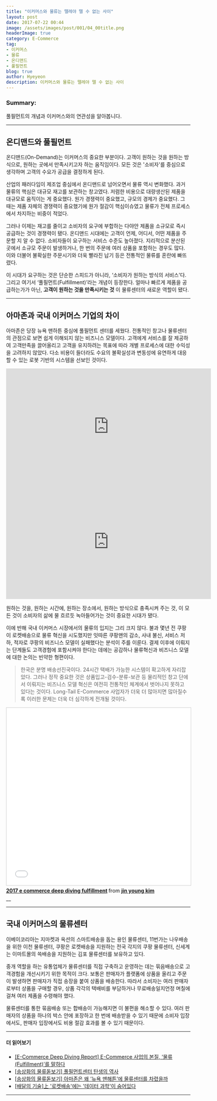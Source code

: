 ```yaml
---
title: "이커머스와 물류는 뗄레야 뗄 수 없는 사이"
layout: post
date: 2017-07-22 00:44
image: /assets/images/post/001/04_00title.png
headerImage: true
category: E-Commerce
tag:
- 이커머스
- 물류
- 온디맨드
- 풀필먼트
blog: true
author: Hyeyeon
description: 이커머스와 물류는 뗄레야 뗄 수 없는 사이
---
```


### Summary:

풀필먼트의 개념과 이커머스와의 연관성을 알아봅니다.

---

## 온디맨드와 풀필먼트

온디맨드(On-Demand)는 이커머스의 중요한 부분이다. 고객이 원하는 것을 원하는 방식으로, 원하는 곳에서 만족시키고자 하는 움직임이다. 모든 것은 '소비자'를 중심으로 생각하며 고객의 수요가 공급을 결정하게 된다.

산업의 패러다임이 제조업 중심에서 온디맨드로 넘어오면서 물류 역시 변화했다. 과거 물류의 핵심은 대규모 재고를 보관하는 창고였다. 저렴한 비용으로 대량생산된 제품을 대규모로 움직이는 게 중요했다. 원가 경쟁력이 중요했고, 규모의 경제가 중요했다. 그 때는 제품 자체의 경쟁력이 중요했기에 원가 절감이 핵심이슈였고 물류가 전체 프로세스에서 차지하는 비중이 적었다.

그러나 이제는 재고를 줄이고 소비자의 요구에 부합하는 다야안 제품을 소규모로 즉시 공급하는 것이 경쟁력이 됐다. 온디맨드 시대에는 고객이 언제, 어디서, 어떤 제품을 주문할 지 알 수 없다. 소비자들이 요구하는 서비스 수준도 높아졌다. 지리적으로 분산된 곳에서 소규모 주문이 발생하거나, 한 번의 주문에 여러 상품을 포함하는 경우도 많다. 이와 더불어 불확실한 주문시기와 더욱 빨라진 납기 등은 전통적인 물류를 혼란에 빠뜨렸다.

이 시대가 요구하는 것은 단순한 스피드가 아니라, ‘소비자가 원하는 방식의 서비스’다. 그리고 여기서 ‘풀필먼트(Fulfillment)’라는 개념이 등장한다. 얼마나 빠르게 제품을 공급하는가가 아닌, **고객이 원하는 것을 만족시키는 것** 이 물류센터의 새로운 역할이 됐다.

---

## 아마존과 국내 이커머스 기업의 차이

아마존은 당장 뉴욕 맨하튼 중심에 풀필먼트 센터를 세웠다. 전통적인 창고나 물류센터의 관점으로 보면 쉽게 이해되지 않는 비즈니스 모델이다. 고객에게 서비스를 잘 제공하여 고객만족을 끌어올리고 고객을 유지하려는 목표에 따라 개별 프로세스에 대한 수익성을 고려하지 않았다. 다소 비용이 들더라도 수요의 불확실성과 변동성에 유연하게 대응할 수 있는 로봇 기반의 시스템을 선보인 것이다.

<p align="middle">
<iframe width="560" height="315" src="https://www.youtube.com/embed/wmzxs4etTdg" frameborder="0" allowfullscreen></iframe>

<iframe width="560" height="315" src="https://www.youtube.com/embed/qQPVF7nysgg" frameborder="0" allowfullscreen></iframe>
<figcaption class="caption">원하는 것을, 원하는 시간에, 원하는 장소에서, 원하는 방식으로 충족시켜 주는 것, 이 모든 것이 소비자의 삶에 물 흐르듯 녹아들어가는 것이 중요한 시대가 됐다.</figcaption>
</p>

이에 반해 국내 이커머스 시장에서의 물류의 입지는 그리 크지 않다. 불과 몇년 전 쿠팡이 로켓배송으로 물류 혁신을 시도했지만 잇따른 쿠팡맨의 감소, 사내 불신, 서비스 저하, 적자로 쿠팡의 비즈니스 모델이 실패했다는 분석이 주를 이룬다. 결제 이후에 이뤄지는 단계들도 고객경험에 포함시켜야 한다는 데에는 공감하나 물류혁신과 비즈니스 모델에 대한 논의는 빈약한 형편이다.

> 한국은 분명 배송선진국이다. 24시간 택배가 가능한 시스템이 확고하게 자리잡았다. 그러나 정작 중요한 것은 상품입고-검수-분류-보관 등 물리적인 창고 단에서 이뤄지는 비즈니스 모델 혁신은 여전히 전통적인 체계에서 벗어나지 못하고 있다는 것이다. Long-Tail E-Commerce 사업자가 더욱 더 많아지면 많아질수록 이러한 문제는 더욱 더 심각하게 전개될 것이다.

<iframe src="//www.slideshare.net/slideshow/embed_code/key/wSUEjHIYggVz0J" width="595" height="485" frameborder="0" marginwidth="0" marginheight="0" scrolling="no" style="border:1px solid #CCC; border-width:1px; margin-bottom:5px; max-width: 100%;" allowfullscreen> </iframe> <div style="margin-bottom:5px"> <strong> <a href="//www.slideshare.net/human5804/2017-e-commerce-deep-diving-fulfillment" title="2017 e commerce deep diving fulfillment" target="_blank">2017 e commerce deep diving fulfillment</a> </strong> from <strong><a target="_blank" href="https://www.slideshare.net/human5804">jin young kim</a></strong> </div> __

---

## 국내 이커머스의 물류센터

이베이코리아는 지마켓과 옥션의 스마트배송을 돕는 용인 물류센터, 11번가는 나우배송을 위한 이천 물류센터, 쿠팡은 로켓배송을 지원하는 전국 각지의 쿠팡 물류센터, 신세계는 이마트몰의 쓱배송을 지원하는 김포 물류센터를 보유하고 있다.

중개 역할을 하는 유통업체가 물류센터를 직접 구축하고 운영하는 데는 묶음배송으로 고객경험을 개선시키기 위한 목적이 크다. 보통은 판매자가 플랫폼에 상품을 올리고 주문이 발생하면 판매자가 직접 송장을 붙여 상품을 배송한다. 따라서 소비자는 여러 판매자로부터 상품을 구매할 경우, 상품 각각의 택배비를 부담하거나 무료배송일지언정 며칠에 걸쳐 여러 제품을 수령해야 했다.

물류센터를 통한 묶음배송 또는 합배송이 가능해지면 이 불편을 해소할 수 있다. 여러 판매자의 상품을 하나의 박스 안에 포장하고 한 번에 배송받을 수 있기 때문에 소비자 입장에서도, 판매자 입장에서도 비용 절감 효과를 볼 수 있기 때문이다.

---

#### 더 읽어보기

* [[E-Commerce Deep Diving Report] E-Commerce 사업의 본질, ‘물류(Fulfillment)’를 말하다](http://verticalplatform.kr/archives/8852)
* [[송상화의 물류돋보기] 풀필먼트센터 탄생의 역사](http://www.clomag.co.kr/article/2365)
* [[송상화의 물류돋보기] 아마존은 왜 ‘뉴욕 맨해튼’에 물류센터를 차렸을까](http://www.clomag.co.kr/article/2373)
* [[배달의 기술]上 '로켓배송'에는 '데이터 과학'이 숨어있다](http://www.ajunews.com/view/20170501000009164)

---
